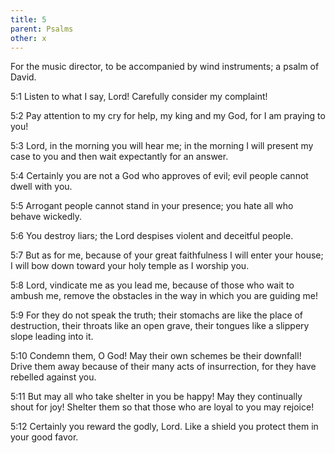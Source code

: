 ```yaml
---
title: 5
parent: Psalms
other: x
---
```



For the music director, to be accompanied by wind instruments; a psalm of David.

<a name="5:1">5:1</a> Listen to what I say, Lord!
Carefully consider my complaint!

<a name="5:2">5:2</a> Pay attention to my cry for help,
my king and my God,
for I am praying to you!

<a name="5:3">5:3</a> Lord, in the morning you will hear me;
in the morning I will present my case to you and then wait expectantly for an answer.

<a name="5:4">5:4</a> Certainly you are not a God who approves of evil;
evil people cannot dwell with you.

<a name="5:5">5:5</a> Arrogant people cannot stand in your presence;
you hate all who behave wickedly.

<a name="5:6">5:6</a> You destroy liars;
the Lord despises violent and deceitful people.

<a name="5:7">5:7</a> But as for me, because of your great faithfulness I will enter your house;
I will bow down toward your holy temple as I worship you.

<a name="5:8">5:8</a> Lord, vindicate me as you lead me,
because of those who wait to ambush me,
remove the obstacles in the way in which you are guiding me!

<a name="5:9">5:9</a> For they do not speak the truth;
their stomachs are like the place of destruction,
their throats like an open grave,
their tongues like a slippery slope leading into it.

<a name="5:10">5:10</a> Condemn them, O God!
May their own schemes be their downfall!
Drive them away because of their many acts of insurrection,
for they have rebelled against you.

<a name="5:11">5:11</a> But may all who take shelter in you be happy!
May they continually shout for joy!
Shelter them so that those who are loyal to you may rejoice!

<a name="5:12">5:12</a> Certainly you reward the godly, Lord.
Like a shield you protect them in your good favor.